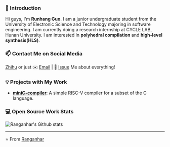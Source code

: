 ### 👋 Introduction

Hi guys, I'm **Runhang Guo**. I am a junior undergraduate student from the University of Electronic Science and Technology majoring in software engineering.
I am currently doing a research internship at CYCLE LAB, Hunan University.
I am interested in **polyhedral compilation** and **high-level synthesis(HLS)**.
### 📫 Contact Me on Social Media

[Zhihu](https://www.zhihu.com/people/ranganhar) or just ✉️ [Email](top.ranganhar@gmail.com) | 💬 [Issue](https://github.com/lizheming/lizheming/issues/me) Me about everything!

### 💡 Projects with My Work

- [**miniC-compiler**]([https://75.team](https://github.com/lyh552506/miniC-compiler)): A simple RISC-V compiler for a subset of the C language.

### 💻 Open Source Work Stats


![Ranganhar's Github stats](https://github-readme-stats.vercel.app/api?username=ranganhar&show_icons=true)

---
⭐️ From [Ranganhar](https://github.com/Ranganhar)
<!--
**Ranganhar/Ranganhar** is a ✨ _special_ ✨ repository because its `README.md` (this file) appears on your GitHub profile.

Here are some ideas to get you started:

- 🔭 I’m currently working on ...
- 🌱 I’m currently learning ...
- 👯 I’m looking to collaborate on ...
- 🤔 I’m looking for help with ...
- 💬 Ask me about ...
- 📫 How to reach me: ...
- 😄 Pronouns: ...
- ⚡ Fun fact: ...
-->
